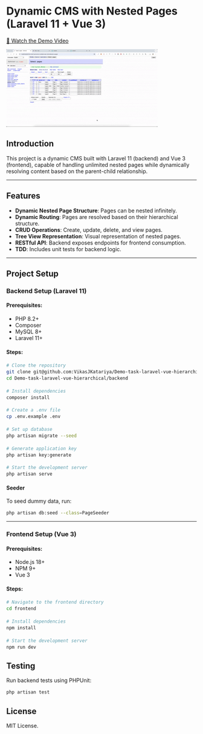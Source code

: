 # Dynamic CMS with Nested Pages (Laravel 11 + Vue 3)

[🎥 Watch the Demo Video](./laravel-vue-tree-demo.mov)

[![Watch the Demo Video](./laravel-vue-tree-demo1.gif)](./laravel-vue-tree-demo.mov)





## Introduction
This project is a dynamic CMS built with Laravel 11 (backend) and Vue 3 (frontend), capable of handling unlimited nested pages while dynamically resolving content based on the parent-child relationship.

---

## Features
- **Dynamic Nested Page Structure**: Pages can be nested infinitely.
- **Dynamic Routing**: Pages are resolved based on their hierarchical structure.
- **CRUD Operations**: Create, update, delete, and view pages.
- **Tree View Representation**: Visual representation of nested pages.
- **RESTful API**: Backend exposes endpoints for frontend consumption.
- **TDD**: Includes unit tests for backend logic.

---

## Project Setup

### Backend Setup (Laravel 11)

#### Prerequisites:
- PHP 8.2+
- Composer
- MySQL 8+
- Laravel 11+

#### Steps:
```bash
# Clone the repository
git clone git@github.com:VikasJKatariya/Demo-task-laravel-vue-hierarchical.git
cd Demo-task-laravel-vue-hierarchical/backend

# Install dependencies
composer install

# Create a .env file
cp .env.example .env

# Set up database
php artisan migrate --seed

# Generate application key
php artisan key:generate

# Start the development server
php artisan serve
```

#### Seeder
To seed dummy data, run:
```bash
php artisan db:seed --class=PageSeeder
```

---

### Frontend Setup (Vue 3)

#### Prerequisites:
- Node.js 18+
- NPM 9+
- Vue 3

#### Steps:
```bash
# Navigate to the frontend directory
cd frontend

# Install dependencies
npm install

# Start the development server
npm run dev
```


## Testing
Run backend tests using PHPUnit:
```bash
php artisan test
```


## License
MIT License.

